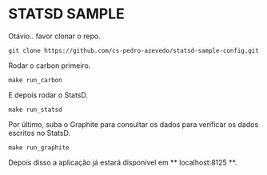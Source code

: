 # STATSD SAMPLE

Otávio.. favor clonar o repo.

```
git clone https://github.com/cs-pedro-azevedo/statsd-sample-config.git
```

Rodar o carbon primeiro.
```shell
make run_carbon
```

E depois rodar o StatsD.
```shell
make run_statsd
```

Por último, suba o Graphite para consultar os dados para verificar os dados escritos no StatsD.
```shell
make run_graphite
```

Depois disso a aplicação já estará disponível em ** localhost:8125 **.
